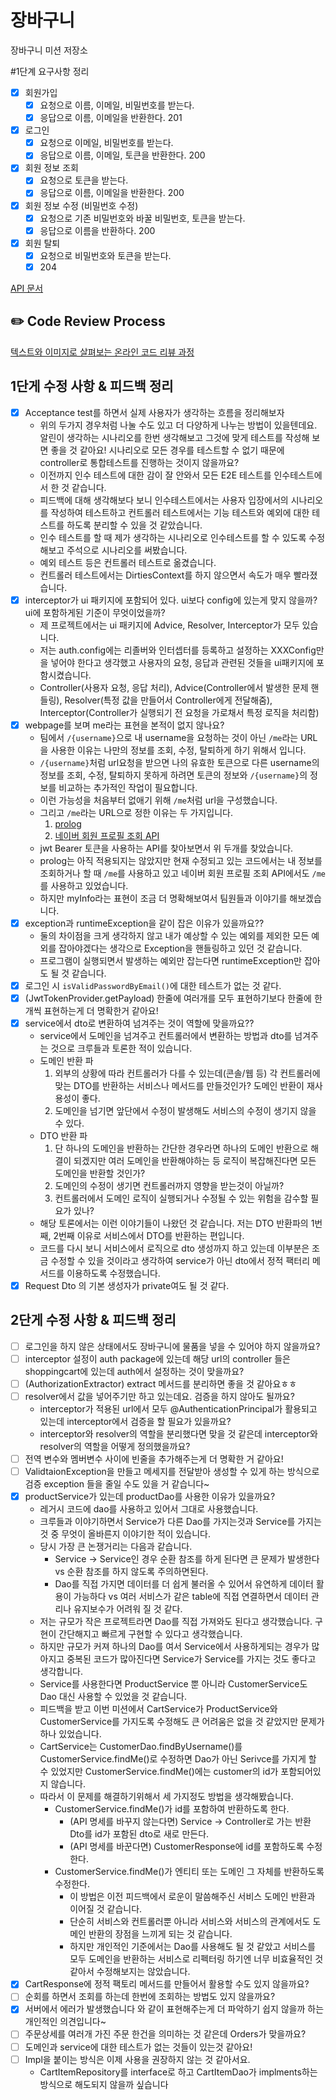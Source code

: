 # 장바구니
장바구니 미션 저장소

#1단계 요구사항 정리

- [x] 회원가입
  - [x] 요청으로 이름, 이메일, 비밀번호를 받는다.
  - [x] 응답으로 이름, 이메일을 반환한다. 201
- [x] 로그인
  - [x] 요청으로 이메일, 비밀번호를 받는다.
  - [x] 응답으로 이름, 이메일, 토큰을 반환한다. 200
- [x] 회원 정보 조회
  - [x] 요청으로 토큰을 받는다.
  - [x] 응답으로 이름, 이메일을 반환한다. 200
- [x] 회원 정보 수정 (비밀번호 수정)
  - [x] 요청으로 기존 비밀번호와 바꿀 비밀번호, 토큰을 받는다.
  - [x] 응답으로 이름을 반환하다. 200
- [x] 회원 탈퇴
  - [x] 요청으로 비밀번호와 토큰을 받는다.
  - [x] 204

[API 문서](https://www.notion.so/brorae/1-API-c10e17f6fdc940bbb2379ec7e07b1cb4)
## ✏️ Code Review Process
[텍스트와 이미지로 살펴보는 온라인 코드 리뷰 과정](https://github.com/next-step/nextstep-docs/tree/master/codereview)

## 1단게 수정 사항 & 피드백 정리

- [x] Acceptance test를 하면서 실제 사용자가 생각하는 흐름을 정리해보자
  - 위의 두가지 경우처럼 나눌 수도 있고 더 다양하게 나누는 방법이 있을텐데요.
    알린이 생각하는 시나리오를 한번 생각해보고 그것에 맞게 테스트를 작성해 보면 좋을 것 같아요!
    시나리오로 모든 경우를 테스트할 수 없기 때문에 controller로 통합테스트를 진행하는 것이지 않을까요?
  - 이전까지 인수 테스트에 대한 감이 잘 안와서 모든 E2E 테스트를 인수테스트에서 한 것 같습니다.
  - 피드백에 대해 생각해보다 보니 인수테스트에서는 사용자 입장에서의 시나리오를 작성하여 테스트하고 컨트롤러 테스트에서는 기능 테스트와 예외에 대한 테스트를 하도록 분리할 수 있을 것 같았습니다.
  - 인수 테스트를 할 때 제가 생각하는 시나리오로 인수테스트를 할 수 있도록 수정해보고 주석으로 시나리오를 써봤습니다.
  - 예외 테스트 등은 컨트롤러 테스트로 옮겼습니다.
  - 컨트롤러 테스트에서는 DirtiesContext를 하지 않으면서 속도가 매우 빨라졌습니다.
- [x] interceptor가 ui 패키지에 포함되어 있다. ui보다 config에 있는게 맞지 않을까? ui에 포함하게된 기준이 무엇이었을까?
  - 제 프로젝트에서는 ui 패키지에 Advice, Resolver, Interceptor가 모두 있습니다.
  - 저는 auth.config에는 리졸버와 인터셉터를 등록하고 설정하는 XXXConfig만을 넣어야 한다고 생각했고 사용자의 요청, 응답과 관련된 것들을 ui패키지에 포함시켰습니다.
  - Controller(사용자 요청, 응답 처리), Advice(Controller에서 발생한 문제 핸들링), Resolver(특정 값을 만들어서 Controller에게 전달해줌), Interceptor(Controller가 실행되기 전 요청을 가로채서 특정 로직을 처리함)
- [x] webpage를 보며 me라는 표현을 본적이 없지 않나요?
  - 팀에서 `/{username}`으로 내 username을 요청하는 것이 아닌 `/me`라는 URL을 사용한 이유는 나만의 정보를 조회, 수정, 탈퇴하게 하기 위해서 입니다.
  - `/{username}`처럼 url요청을 받으면 나의 유효한 토큰으로 다른 username의 정보를 조회, 수정, 탈퇴하지 못하게 하려면 토큰의 정보와 `/{username}`의 정보를 비교하는 추가적인 작업이 필요합니다.
  - 이런 가능성을 처음부터 없애기 위해 `/me`처럼 url을 구성했습니다.
  - 그리고 `/me`라는 URL으로 정한 이유는 두 가지입니다.
    1. [prolog](https://github.com/woowacourse/prolog)
    2. [네이버 회원 프로필 조회 API](https://developers.naver.com/docs/login/profile/profile.md)
  - jwt Bearer 토큰을 사용하는 API를 찾아보면서 위 두개를 찾았습니다.
  - prolog는 아직 적용되지는 않았지만 현재 수정되고 있는 코드에서는 내 정보를 조회하거나 할 때 `/me`를 사용하고 있고 네이버 회원 프로필 조회 API에서도 `/me`를 사용하고 있었습니다. 
  - 하지만 myInfo라는 표현이 조금 더 명확해보여서 팀원들과 이야기를 해보겠습니다.
- [x] exception과 runtimeException을 같이 잡은 이유가 있을까요??
  - 둘의 차이점을 크게 생각하지 않고 내가 예상할 수 있는 예외를 제외한 모든 예외를 잡아야겠다는 생각으로 Exception을 핸들링하고 있던 것 같습니다.
  - 프로그램이 실행되면서 발생하는 예외만 잡는다면 runtimeException만 잡아도 될 것 같습니다.
- [x] 로그인 시 `isValidPasswordByEmail()`에 대한 테스트가 없는 것 같다.
- [x] (JwtTokenProvider.getPayload) 한줄에 여러개를 모두 표현하기보다 한줄에 한개씩 표현하는게 더 명확한거 같아요!
- [x] service에서 dto로 변환하여 넘겨주는 것이 역할에 맞을까요??
  - service에서 도메인을 넘겨주고 컨트롤러에서 변환하는 방법과 dto를 넘겨주는 것으로 크루들과 토론한 적이 있습니다. 
  - 도메인 반환 파
    1. 외부의 상황에 따라 컨트롤러가 다를 수 있는데(콘솔/웹 등) 각 컨트롤러에 맞는 DTO를 반환하는 서비스나 메서드를 만들것인가? 도메인 반환이 재사용성이 좋다.
    2. 도메인을 넘기면 앞단에서 수정이 발생해도 서비스의 수정이 생기지 않을 수 있다.
  - DTO 반환 파
    1. 단 하나의 도메인을 반환하는 간단한 경우라면 하나의 도메인 반환으로 해결이 되겠지만 여러 도메인을 반환해야하는 등 로직이 복잡해진다면 모든 도메인을 반환할 것인가?
    2. 도메인의 수정이 생기면 컨트롤러까지 영향을 받는것이 아닐까?
    3. 컨트롤러에서 도메인 로직이 실행되거나 수정될 수 있는 위험을 감수할 필요가 있나?
  - 해당 토론에서는 이런 이야기들이 나왔던 것 같습니다. 저는 DTO 반환파의 1번째, 2번째 이유로 서비스에서 DTO를 반환하는 편입니다.
  - 코드를 다시 보니 서비스에서 로직으로 dto 생성까지 하고 있는데 이부분은 조금 수정할 수 있을 것이라고 생각하여 service가 아닌 dto에서 정적 팩터리 메서드를 이용하도록 수정했습니다.
- [x] Request Dto 의 기본 생성자가 private여도 될 것 같다.

## 2단게 수정 사항 & 피드백 정리

- [ ] 로그인을 하지 않은 상태에서도 장바구니에 물품을 넣을 수 있어야 하지 않을까요?
- [ ] interceptor 설정이 auth package에 있는데 해당 url의 controller 들은 shoppingcart에 있는데 auth에서 설정하는 것이 맞을까요?
- [ ] (AuthorizationExtractor) extract 메서드를 분리하면 좋을 것 같아요ㅎㅎ
- [ ] resolver에서 값을 넣어주기만 하고 있는데요. 검증을 하지 않아도 될까요? 
  - interceptor가 적용된 url에서 모두 @AuthenticationPrincipal가 활용되고 있는데 interceptor에서 검증을 할 필요가 있을까요? 
  - interceptor와 resolver의 역할을 분리했다면 맞을 것 같은데 interceptor와 resolver의 역할을 어떻게 정의했을까요?
- [ ] 전역 변수와 멤버변수 사이에 빈줄을 추가해주는게 더 명확한 거 같아요!
- [ ] ValidtaionException을 만들고 메세지를 전달받아 생성할 수 있게 하는 방식으로 검증 exception 들을 줄일 수도 있을 거 같습니다~
- [x] productService가 있는데 productDao를 사용한 이유가 있을까요?
  - 레거시 코드에 dao를 사용하고 있어서 그대로 사용했습니다.
  - 크루들과 이야기하면서 Service가 다른 Dao를 가지는것과 Service를 가지는 것 중 무엇이 올바른지 이야기한 적이 있습니다.
  - 당시 가장 큰 논쟁거리는 다음과 같습니다.
    - Service -> Service인 경우 순환 참조를 하게 된다면 큰 문제가 발생한다 vs 순환 참조를 하지 않도록 주의하면된다.
    - Dao를 직접 가지면 데이터를 더 쉽게 불러올 수 있어서 유연하게 데이터 활용이 가능하다 vs 여러 서비스가 같은 table에 직접 연결하면서 데이터 관리나 유지보수가 어려워 질 것 같다.
  - 저는 규모가 작은 프로젝트라면 Dao를 직접 가져와도 된다고 생각했습니다. 구현이 간단해지고 빠르게 구현할 수 있다고 생각했습니다.
  - 하지만 규모가 커져 하나의 Dao를 여서 Service에서 사용하게되는 경우가 많아지고 중복된 코드가 많아진다면 Service가 Service를 가지는 것도 좋다고 생각합니다.
  - Service를 사용한다면 ProductService 뿐 아니라 CustomerService도 Dao 대신 사용할 수 있었을 것 같습니다.
  - 피드백을 받고 이번 미션에서 CartService가 ProductService와 CustomerService를 가지도록 수정해도 큰 어려움은 없을 것 같았지만 문제가 하나 있었습니다.
  - CartService는 CustomerDao.findByUsername()를 CustomerService.findMe()로 수정하면 Dao가 아닌 Serivce를 가지게 할 수 있었지만 CustomerService.findMe()에는 customer의 id가 포함되어있지 않습니다.
  - 따라서 이 문제를 해결하기위해서 세 가지정도 방법을 생각해봤습니다.
    - CustomerService.findMe()가 id를 포함하여 반환하도록 한다.
      - (API 명세를 바꾸지 않는다면) Service -> Controller로 가는 반환 Dto를 id가 포함된 dto로 새로 만든다.
      - (API 명세를 바꾼다면) CustomerResponse에 id를 포함하도록 수정한다.
    - CustomerService.findMe()가 엔티티 또는 도메인 그 자체를 반환하도록 수정한다.
      - 이 방법은 이전 피드백에서 로운이 말씀해주신 서비스 도메인 반환과 이어질 것 같습니다. 
      - 단순히 서비스와 컨트롤러뿐 아니라 서비스와 서비스의 관계에서도 도메인 반환의 장점을 느끼게 되는 것 같습니다.
      - 하지만 개인적인 기준에서는 Dao를 사용해도 될 것 같았고 서비스를 모두 도메인을 반환하는 서비스로 리펙터링 하기엔 너무 비효율적인 것 같아서 수정해보지는 않았습니다.
- [x] CartResponse에 정적 팩토리 메서드를 만들어서 활용할 수도 있지 않을까요?
- [ ] 순회를 하면서 조회를 하는데 한번에 조회하는 방법도 있지 않을까요?
- [x] 서버에서 에러가 발생했습니다 와 같이 표현해주는게 더 파악하기 쉽지 않을까 하는 개인적인 의견입니다~
- [ ] 주문상세를 여러개 가진 주문 한건을 의미하는 것 같은데 Orders가 맞을까요?
- [ ] 도메인과 service에 대한 테스트가 없는 것들이 있는것 같아요!
- [ ] Impl을 붙이는 방식은 이제 사용을 권장하지 않는 것 같아서요. 
  - CartItemRepository를 interface로 하고 CartItemDao가 implments하는 방식으로 해도되지 않을까 싶습니다
